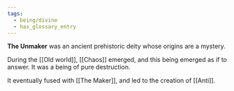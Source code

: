 ```yaml
---
tags:
  - being/divine
  - has_glossary_entry
---
```

**The Unmaker** was an ancient prehistoric deity whose origins are a mystery.

During the [[Old world]], [[Chaos]] emerged, and this being emerged as if to answer. It was a being of pure destruction.

It eventually fused with [[The Maker]], and led to the creation of [[Anti]].